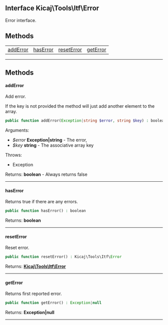 ## Interface Kicaj\Tools\Itf\Error
Error interface.

## Methods

|                            |                            |                            |                            |
| -------------------------- | -------------------------- | -------------------------- | -------------------------- |
|   [addError](#adderror)    |   [hasError](#haserror)    | [resetError](#reseterror)  |   [getError](#geterror)    |

-------
## Methods
#### addError
Add error.

If the key is not provided the method will just
add another element to the array.
```php
public function addError(Exception|string $error, string $key) : boolean
```
Arguments:
- _$error_ **Exception|string** - The error, 
- _$key_ **string** - The associative array key

Throws:
- Exception

Returns: **boolean** - Always returns false

-------
#### hasError
Returns true if there are any errors.
```php
public function hasError() : boolean
```

Returns: **boolean**

-------
#### resetError
Reset error.
```php
public function resetError() : Kicaj\Tools\Itf\Error
```

Returns: **[Kicaj\Tools\Itf\Error](Kicaj-Tools-Itf-Error.md)**

-------
#### getError
Returns first reported error.
```php
public function getError() : Exception|null
```

Returns: **Exception|null**

-------
